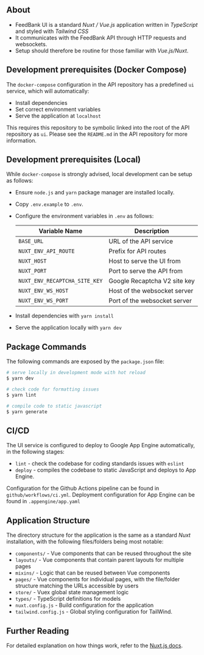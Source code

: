 ## About
* FeedBank UI is a standard *Nuxt / Vue.js* application written in *TypeScript* and styled with *Tailwind CSS*
* It communicates with the FeedBank API through HTTP requests and websockets.
* Setup should therefore be routine for those familiar with *Vue.js/Nuxt*.

## Development prerequisites (Docker Compose)
The `docker-compose` configuration in the API repository has a predefined `ui` service, which will automatically:
* Install dependencies
* Set correct environment variables
* Serve the application at `localhost`

This requires this repository to be symbolic linked into the root of the API repository as `ui`.
Please see the `README.md` in the API repository for more information.

## Development prerequisites (Local)
While `docker-compose` is strongly advised, local development can be setup as follows:
* Ensure `node.js` and `yarn` package manager are installed locally.
* Copy `.env.example` to `.env`.
* Configure the environment variables in `.env` as follows:

  | Variable Name                | Description                  |
  |-----------------------------|------------------------------|
  |   `BASE_URL`                    | URL of the API service       |
  | `NUXT_ENV_API_ROUTE`          | Prefix for API routes        |
  | `NUXT_HOST`                   | Host to serve the UI from    |
  | `NUXT_PORT`                   | Port to serve the API from   |
  | `NUXT_ENV_RECAPTCHA_SITE_KEY` | Google Recaptcha V2 site key |
  | `NUXT_ENV_WS_HOST`            | Host of the websocket server |
  | `NUXT_ENV_WS_PORT`            | Port of the websocket server |      
* Install dependencies with `yarn install`
* Serve the application locally with `yarn dev`                                                   

## Package Commands
The following commands are exposed by the `package.json` file:

```bash
# serve locally in development mode with hot reload
$ yarn dev

# check code for formatting issues
$ yarn lint

# compile code to static javascript
$ yarn generate
```

## CI/CD
The UI service is configured to deploy to Google App Engine automatically, in the following stages:
* `lint` - check the codebase for coding standards issues with `eslint`
* `deploy` - compiles the codebase to static JavaScript and deploys to App Engine.
  
Configuration for the Github Actions pipeline can be found in `github/workflows/ci.yml`.
Deployment configuration for App Engine can be found in `.appengine/app.yaml`

## Application Structure
The directory structure for the application is the same as a standard *Nuxt* installation, with the following files/folders being most notable:
* `components/` - Vue components that can be reused throughout the site
* `layouts/` - Vue components that contain parent layouts for multiple pages
* `mixins/` - Logic that can be reused between Vue components
* `pages/` - Vue components for individual pages, with the file/folder structure matching the URLs accessible by users
* `store/` - Vuex global state management logic
* `types/` - TypeScript definitions for models
* `nuxt.config.js` - Build configuration for the application
* `tailwind.config.js` - Global styling configuration for TailWind.

## Further Reading

For detailed explanation on how things work, refer to the [Nuxt.js docs](https://nuxtjs.org).
